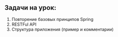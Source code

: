 ## Задачи на урок:


1. Повторение базовых принципов Spring
2. RESTFul API
3. Структура приложения (пример и комментарии)
 
